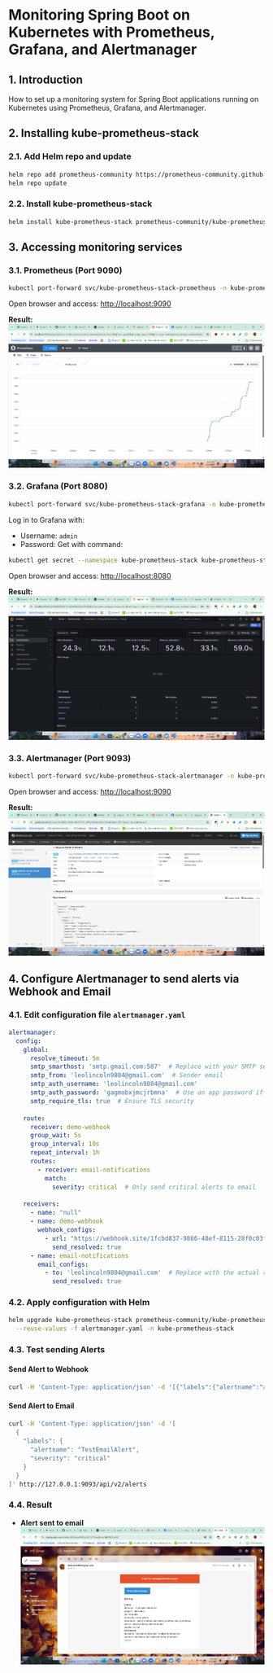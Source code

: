 # Monitoring Spring Boot on Kubernetes with Prometheus, Grafana, and Alertmanager

## 1. Introduction
How to set up a monitoring system for Spring Boot applications running on Kubernetes using Prometheus, Grafana, and Alertmanager.

## 2. Installing kube-prometheus-stack

### 2.1. Add Helm repo and update
```bash
helm repo add prometheus-community https://prometheus-community.github.io/helm-charts
helm repo update
```

### 2.2. Install kube-prometheus-stack
```bash
helm install kube-prometheus-stack prometheus-community/kube-prometheus-stack -n kube-prometheus-stack --create-namespace
```

## 3. Accessing monitoring services

### 3.1. Prometheus (Port 9090)
```bash
kubectl port-forward svc/kube-prometheus-stack-prometheus -n kube-prometheus-stack 9090:9090
```
Open browser and access: [http://localhost:9090](http://localhost:9090)

**Result:**
![Prometheus](demo/prometheus.png)

### 3.2. Grafana (Port 8080)
```bash
kubectl port-forward svc/kube-prometheus-stack-grafana -n kube-prometheus-stack 8080:80
```
Log in to Grafana with:
- Username: `admin`
- Password: Get with command:
```bash
kubectl get secret --namespace kube-prometheus-stack kube-prometheus-stack-grafana -o jsonpath="{.data.admin-password}" | base64 --decode
```

Open browser and access: [http://localhost:8080](http://localhost:8080)

**Result:**
![Grafana](demo/grafana.png)

### 3.3. Alertmanager (Port 9093)
```bash
kubectl port-forward svc/kube-prometheus-stack-alertmanager -n kube-prometheus-stack 9090:9090
```
Open browser and access: [http://localhost:9090](http://localhost:9090)

**Result:**
![Alertmanager](demo/alertmanager.png)

## 4. Configure Alertmanager to send alerts via Webhook and Email

### 4.1. Edit configuration file `alertmanager.yaml`
```yaml
alertmanager:
  config:
    global:
      resolve_timeout: 5m
      smtp_smarthost: 'smtp.gmail.com:587'  # Replace with your SMTP server
      smtp_from: 'leolincoln9804@gmail.com'  # Sender email
      smtp_auth_username: 'leolincoln9804@gmail.com'
      smtp_auth_password: 'gagmobxjmcjrbmna'  # Use an app password if needed
      smtp_require_tls: true  # Ensure TLS security

    route:
      receiver: demo-webhook
      group_wait: 5s
      group_interval: 10s
      repeat_interval: 1h
      routes:
        - receiver: email-notifications
          match:
            severity: critical  # Only send critical alerts to email

    receivers:
      - name: "null"
      - name: demo-webhook
        webhook_configs:
          - url: "https://webhook.site/1fcbd837-9866-48ef-8115-28f0c03f06b2"
            send_resolved: true
      - name: email-notifications
        email_configs:
          - to: 'leolincoln9804@gmail.com'  # Replace with the actual recipient
            send_resolved: true
```

### 4.2. Apply configuration with Helm
```bash
helm upgrade kube-prometheus-stack prometheus-community/kube-prometheus-stack \
  --reuse-values -f alertmanager.yaml -n kube-prometheus-stack
```

### 4.3. Test sending Alerts
#### Send Alert to Webhook
```bash
curl -H 'Content-Type: application/json' -d '[{"labels":{"alertname":"alert-demo","namespace":"demo","service":"demo"}}]' http://127.0.0.1:9093/api/v2/alerts
```

#### Send Alert to Email
```bash
curl -H 'Content-Type: application/json' -d '[
  {
    "labels": {
      "alertname": "TestEmailAlert",
      "severity": "critical"
    }
  }
]' http://127.0.0.1:9093/api/v2/alerts
```

### 4.4. Result
- **Alert sent to email**
  ![Email Alert](demo/mail.png)